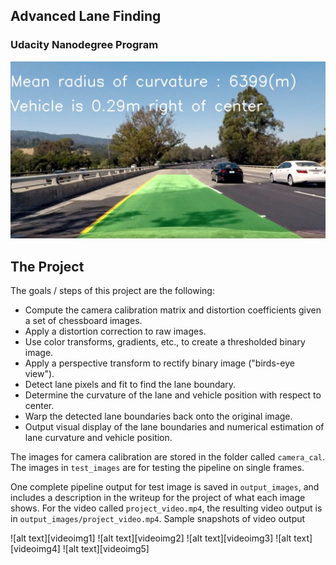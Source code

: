 ## Advanced Lane Finding
### Udacity Nanodegree Program

![Lanes Image](./output_images/warp_back_test4.jpg)


The Project
---

The goals / steps of this project are the following:

* Compute the camera calibration matrix and distortion coefficients given a set of chessboard images.
* Apply a distortion correction to raw images.
* Use color transforms, gradients, etc., to create a thresholded binary image.
* Apply a perspective transform to rectify binary image ("birds-eye view").
* Detect lane pixels and fit to find the lane boundary.
* Determine the curvature of the lane and vehicle position with respect to center.
* Warp the detected lane boundaries back onto the original image.
* Output visual display of the lane boundaries and numerical estimation of lane curvature and vehicle position.

The images for camera calibration are stored in the folder called `camera_cal`.  The images in `test_images` are for testing the pipeline on single frames.   

One complete pipeline output for test image is saved in `output_images`, and includes a description in the writeup for the project of what each image shows.    For the video called `project_video.mp4`, the resulting video output is in `output_images/project_video.mp4`. Sample snapshots of video output

![alt text][videoimg1]
![alt text][videoimg2]
![alt text][videoimg3]
![alt text][videoimg4]
![alt text][videoimg5]

